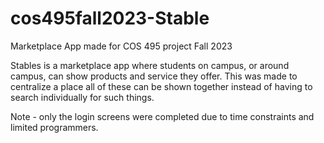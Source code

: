 # cos495fall2023-Stable
Marketplace App made for COS 495 project Fall 2023

Stables is a marketplace app where students on campus, or around campus,
can show products and service they offer. This was made to centralize a place
all of these can be shown together instead of having to search individually for such things.

Note - only the login screens were completed due to time constraints and limited programmers.

